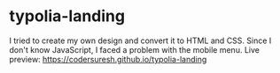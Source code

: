# typolia-landing
I tried to create my own design and convert it to HTML and CSS. Since I don't know JavaScript, I faced a problem with the mobile menu. 
Live preview: https://codersuresh.github.io/typolia-landing
